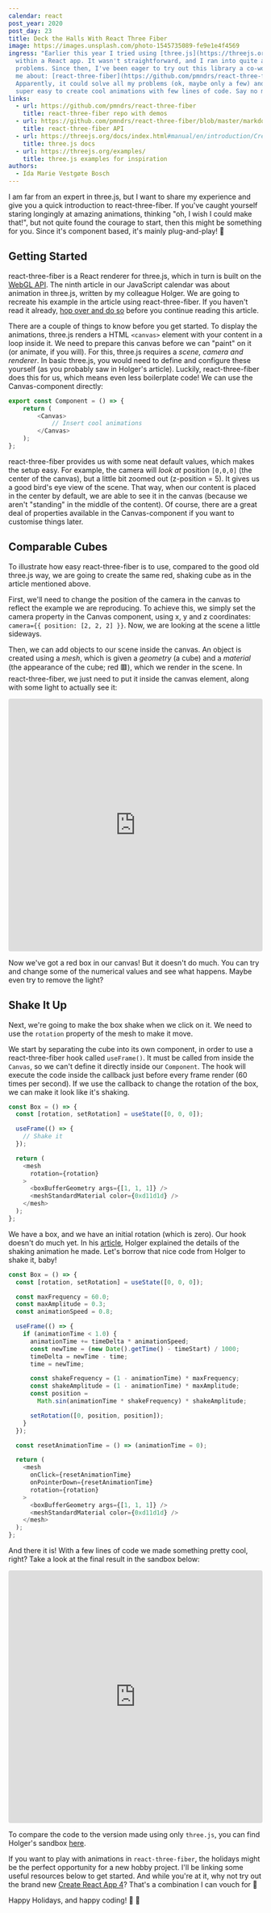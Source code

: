 ```yaml
---
calendar: react
post_year: 2020
post_day: 23
title: Deck the Halls With React Three Fiber
image: https://images.unsplash.com/photo-1545735089-fe9e1e4f4569
ingress: "Earlier this year I tried using [three.js](https://threejs.org/)
  within a React app. It wasn't straightforward, and I ran into quite a few
  problems. Since then, I've been eager to try out this library a co-worker told
  me about: [react-three-fiber](https://github.com/pmndrs/react-three-fiber).
  Apparently, it could solve all my problems (ok, maybe only a few) and make it
  super easy to create cool animations with few lines of code. Say no more!"
links:
  - url: https://github.com/pmndrs/react-three-fiber
    title: react-three-fiber repo with demos
  - url: https://github.com/pmndrs/react-three-fiber/blob/master/markdown/api.md
    title: react-three-fiber API
  - url: https://threejs.org/docs/index.html#manual/en/introduction/Creating-a-scene
    title: three.js docs
  - url: https://threejs.org/examples/
    title: three.js examples for inspiration
authors:
  - Ida Marie Vestgøte Bosch
---
```

I am far from an expert in three.js, but I want to share my experience and give you a quick introduction to react-three-fiber. If you've caught yourself staring longingly at amazing animations, thinking "oh, I wish I could make that!", but not quite found the courage to start, then this might be something for you. Since it's component based, it's mainly plug-and-play! 🥳

## Getting Started

react-three-fiber is a React renderer for three.js, which in turn is built on the [WebGL API](https://www.khronos.org/webgl/). The ninth article in our JavaScript calendar was about animation in three.js, written by my colleague Holger. We are going to recreate his example in the article using react-three-fiber. If you haven't read it already, [hop over and do so](https://javascript.christmas/2020/9) before you continue reading this article.

There are a couple of things to know before you get started. To display the animations, three.js renders a HTML `<canvas>` element with your content in a loop inside it. We need to prepare this canvas before we can "paint" on it (or animate, if you will). For this, three.js requires a _scene, camera and renderer_. In basic three.js, you would need to define and configure these yourself (as you probably saw in Holger's article). Luckily, react-three-fiber does this for us, which means even less boilerplate code! We can use the Canvas-component directly:

```javascript
export const Component = () => {
    return (
        <Canvas>
            // Insert cool animations
        </Canvas>
    );
};
```

react-three-fiber provides us with some neat default values, which makes the setup easy. For example, the camera will _look at_ position `[0,0,0]` (the center of the canvas), but a little bit zoomed out (z-position = 5). It gives us a good bird's eye view of the scene. That way, when our content is placed in the center by default, we are able to see it in the canvas (because we aren't "standing" in the middle of the content). Of course, there are a great deal of properties available in the Canvas-component if you want to customise things later.

## Comparable Cubes

To illustrate how easy react-three-fiber is to use, compared to the good old three.js way, we are going to create the same red, shaking cube as in the article mentioned above.

First, we'll need to change the position of the camera in the canvas to reflect the example we are reproducing. To achieve this, we simply set the camera property in the Canvas component, using x, y and z coordinates: `camera={{ position: [2, 2, 2] }}`. Now, we are looking at the scene a little sideways.

Then, we can add objects to our scene inside the canvas. An object is created using a _mesh_, which is given a _geometry_ (a cube) and a _material_ (the appearance of the cube; red 🟥), which we render in the scene. In react-three-fiber, we just need to put it inside the canvas element, along with some light to actually see it:

<iframe src="https://codesandbox.io/embed/react-three-fiber-simple-box-yzh0k?fontsize=14&hidenavigation=1&theme=dark"
     style="width:100%; height:500px; border:0; border-radius: 4px; overflow:hidden;"
     title="react-three-fiber-simple-box"
     allow="accelerometer; ambient-light-sensor; camera; encrypted-media; geolocation; gyroscope; hid; microphone; midi; payment; usb; vr; xr-spatial-tracking"
     sandbox="allow-forms allow-modals allow-popups allow-presentation allow-same-origin allow-scripts"
   ></iframe>

Now we've got a red box in our canvas! But it doesn't do much. You can try and change some of the numerical values and see what happens. Maybe even try to remove the light?

## Shake It Up

Next, we're going to make the box shake when we click on it. We need to use the `rotation` property of the mesh to make it move.

We start by separating the cube into its own component, in order to use a react-three-fiber hook called `useFrame()`. It must be called from inside the `Canvas`, so we can't define it directly inside our `Component`. The hook will execute the code inside the callback just before every frame render (60 times per second). If we use the callback to change the rotation of the box, we can make it look like it's shaking.

```javascript
const Box = () => {
  const [rotation, setRotation] = useState([0, 0, 0]);

  useFrame(() => {
    // Shake it
  });

  return (
    <mesh
      rotation={rotation}
    >
      <boxBufferGeometry args={[1, 1, 1]} />
      <meshStandardMaterial color={0xd11d1d} />
    </mesh>
  );
};
```

We have a box, and we have an initial rotation (which is zero). Our hook doesn't do much yet. In his [article](https://javascript.christmas/2020/9), Holger explained the details of the shaking animation he made. Let's borrow that nice code from Holger to shake it, baby!

```javascript
const Box = () => {
  const [rotation, setRotation] = useState([0, 0, 0]);

  const maxFrequency = 60.0;
  const maxAmplitude = 0.3;
  const animationSpeed = 0.8;

  useFrame(() => {
    if (animationTime < 1.0) {
      animationTime += timeDelta * animationSpeed;
      const newTime = (new Date().getTime() - timeStart) / 1000;
      timeDelta = newTime - time;
      time = newTime;

      const shakeFrequency = (1 - animationTime) * maxFrequency;
      const shakeAmplitude = (1 - animationTime) * maxAmplitude;
      const position =
        Math.sin(animationTime * shakeFrequency) * shakeAmplitude;

      setRotation([0, position, position]);
    }
  });

  const resetAnimationTime = () => (animationTime = 0);

  return (
    <mesh
      onClick={resetAnimationTime}
      onPointerDown={resetAnimationTime}
      rotation={rotation}
    >
      <boxBufferGeometry args={[1, 1, 1]} />
      <meshStandardMaterial color={0xd11d1d} />
    </mesh>
  );
};
```

And there it is! With a few lines of code we made something pretty cool, right?
Take a look at the final result in the sandbox below:

<iframe src="https://codesandbox.io/embed/react-three-fiber-box-kyt9s?fontsize=14&hidenavigation=1&theme=dark"
     style="width:100%; height:500px; border:0; border-radius: 4px; overflow:hidden;"
     title="react-three-fiber-box"
     allow="accelerometer; ambient-light-sensor; camera; encrypted-media; geolocation; gyroscope; hid; microphone; midi; payment; usb; vr; xr-spatial-tracking"
     sandbox="allow-forms allow-modals allow-popups allow-presentation allow-same-origin allow-scripts"
   ></iframe>

To compare the code to the version made using only `three.js`, you can find Holger's sandbox [here](https://codesandbox.io/s/cool-bartik-4v7xx?from-embed=&file=/src/index.js:2342-2359).

If you want to play with animations in `react-three-fiber`, the holidays might be the perfect opportunity for a new hobby project. I'll be linking some useful resources below to get started. And while you're at it, why not try out the brand new [Create React App 4](https://github.com/facebook/create-react-app)? That's a combination I can vouch for :raised_hands:

Happy Holidays, and happy coding! :christmas_tree: 🤗